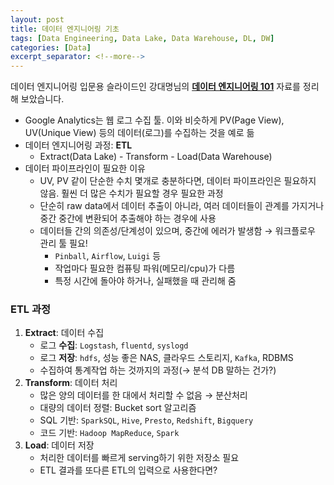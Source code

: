 ```yaml
---
layout: post
title: 데이터 엔지니어링 기초
tags: [Data Engineering, Data Lake, Data Warehouse, DL, DW]
categories: [Data]
excerpt_separator: <!--more-->
---
```

 데이터 엔지니어링 입문용 슬라이드인 강대명님의 [**데이터 엔지니어링 101**](https://www.slideshare.net/charsyam2/data-engineering-101) 자료를 정리해 보았습니다.<!--more-->

- Google Analytics는 웹 로그 수집 툴. 이와 비슷하게 PV(Page View), UV(Unique View) 등의 데이터(로그)를 수집하는 것을 예로 듦
- 데이터 엔지니어링 과정: **ETL**
  - Extract(Data Lake) - Transform - Load(Data Warehouse)
- 데이터 파이프라인이 필요한 이유
   - UV, PV 같이 단순한 수치 몇개로 충분하다면, 데이터 파이프라인은 필요하지 않음. 훨씬 더 많은 수치가 필요할 경우 필요한 과정
   - 단순히 raw data에서 데이터 추출이 아니라, 여러 데이터들이 관계를 가지거나 중간 중간에 변환되어 추출해야 하는 경우에 사용
   - 데이터들 간의 의존성/단계성이 있으며, 중간에 에러가 발생함 → 워크플로우 관리 툴 필요!
       - `Pinball`, `Airflow`, `Luigi` 등
       - 작업마다 필요한 컴퓨팅 파워(메모리/cpu)가 다름
       - 특정 시간에 돌아야 하거나, 실패했을 때 관리해 줌

### ETL 과정
1. **Extract**: 데이터 수집
   - 로그 **수집**: `Logstash`, `fluentd`, `syslogd`
   - 로그 **저장**: `hdfs`, 성능 좋은 NAS, 클라우드 스토리지, `Kafka`, RDBMS
   - 수집하여 통계작업 하는 것까지의 과정(→ 분석 DB 말하는 건가?)
2. **Transform**: 데이터 처리
   - 많은 양의 데이터를 한 대에서 처리할 수 없음 → 분산처리
   - 대량의 데이터 정렬: Bucket sort 알고리즘
   - SQL 기반: `SparkSQL`, `Hive`, `Presto`, `Redshift`, `Bigquery`
   - 코드 기반: `Hadoop MapReduce`, `Spark`
3. **Load**: 데이터 저장
   - 처리한 데이터를 빠르게 serving하기 위한 저장소 필요
   - ETL 결과를 또다른 ETL의 입력으로 사용한다면?
